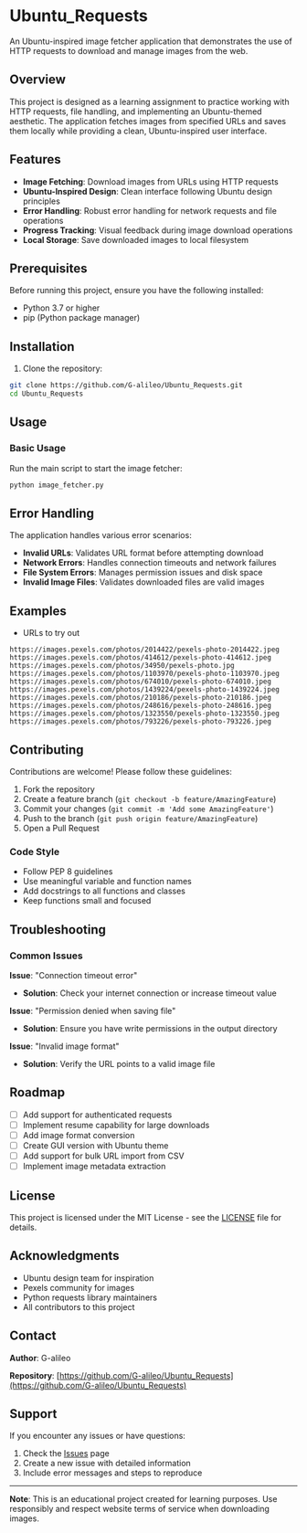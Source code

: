 # Ubuntu_Requests

An Ubuntu-inspired image fetcher application that demonstrates the use of HTTP requests to download and manage images from the web.

## Overview

This project is designed as a learning assignment to practice working with HTTP requests, file handling, and implementing an Ubuntu-themed aesthetic. The application fetches images from specified URLs and saves them locally while providing a clean, Ubuntu-inspired user interface.

## Features

- **Image Fetching**: Download images from URLs using HTTP requests
- **Ubuntu-Inspired Design**: Clean interface following Ubuntu design principles
- **Error Handling**: Robust error handling for network requests and file operations
- **Progress Tracking**: Visual feedback during image download operations
- **Local Storage**: Save downloaded images to local filesystem

## Prerequisites

Before running this project, ensure you have the following installed:

- Python 3.7 or higher
- pip (Python package manager)

## Installation

1. Clone the repository:
```bash
git clone https://github.com/G-alileo/Ubuntu_Requests.git
cd Ubuntu_Requests
```

## Usage

### Basic Usage

Run the main script to start the image fetcher:

```bash
python image_fetcher.py
```

## Error Handling

The application handles various error scenarios:

- **Invalid URLs**: Validates URL format before attempting download
- **Network Errors**: Handles connection timeouts and network failures
- **File System Errors**: Manages permission issues and disk space
- **Invalid Image Files**: Validates downloaded files are valid images

## Examples

- URLs to try out

```
https://images.pexels.com/photos/2014422/pexels-photo-2014422.jpeg
https://images.pexels.com/photos/414612/pexels-photo-414612.jpeg
https://images.pexels.com/photos/34950/pexels-photo.jpg
https://images.pexels.com/photos/1103970/pexels-photo-1103970.jpeg
https://images.pexels.com/photos/674010/pexels-photo-674010.jpeg
https://images.pexels.com/photos/1439224/pexels-photo-1439224.jpeg
https://images.pexels.com/photos/210186/pexels-photo-210186.jpeg
https://images.pexels.com/photos/248616/pexels-photo-248616.jpeg
https://images.pexels.com/photos/1323550/pexels-photo-1323550.jpeg
https://images.pexels.com/photos/793226/pexels-photo-793226.jpeg

```


## Contributing

Contributions are welcome! Please follow these guidelines:

1. Fork the repository
2. Create a feature branch (`git checkout -b feature/AmazingFeature`)
3. Commit your changes (`git commit -m 'Add some AmazingFeature'`)
4. Push to the branch (`git push origin feature/AmazingFeature`)
5. Open a Pull Request

### Code Style

- Follow PEP 8 guidelines
- Use meaningful variable and function names
- Add docstrings to all functions and classes
- Keep functions small and focused

## Troubleshooting

### Common Issues

**Issue**: "Connection timeout error"
- **Solution**: Check your internet connection or increase timeout value

**Issue**: "Permission denied when saving file"
- **Solution**: Ensure you have write permissions in the output directory

**Issue**: "Invalid image format"
- **Solution**: Verify the URL points to a valid image file

## Roadmap

- [ ] Add support for authenticated requests
- [ ] Implement resume capability for large downloads
- [ ] Add image format conversion
- [ ] Create GUI version with Ubuntu theme
- [ ] Add support for bulk URL import from CSV
- [ ] Implement image metadata extraction

## License

This project is licensed under the MIT License - see the [LICENSE](LICENSE) file for details.

## Acknowledgments

- Ubuntu design team for inspiration
- Pexels community for images
- Python requests library maintainers
- All contributors to this project

## Contact

**Author**: G-alileo

**Repository**: [https://github.com/G-alileo/Ubuntu_Requests](https://github.com/G-alileo/Ubuntu_Requests)

## Support

If you encounter any issues or have questions:

1. Check the [Issues](https://github.com/G-alileo/Ubuntu_Requests/issues) page
2. Create a new issue with detailed information
3. Include error messages and steps to reproduce

---

**Note**: This is an educational project created for learning purposes. Use responsibly and respect website terms of service when downloading images.